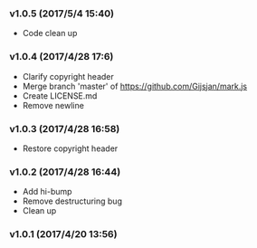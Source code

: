### v1.0.5	(2017/5/4 15:40)
* Code clean up

### v1.0.4	(2017/4/28 17:6)
* Clarify copyright header
* Merge branch 'master' of https://github.com/Gijsjan/mark.js
* Create LICENSE.md
* Remove newline

### v1.0.3	(2017/4/28 16:58)
* Restore copyright header

### v1.0.2	(2017/4/28 16:44)
* Add hi-bump
* Remove destructuring bug
* Clean up

### v1.0.1	(2017/4/20 13:56)
